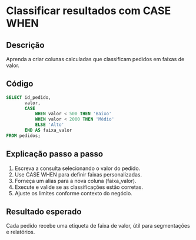 # Classificar resultados com CASE WHEN

## Descrição
Aprenda a criar colunas calculadas que classificam pedidos em faixas de valor.

## Código
```sql
SELECT id_pedido,
       valor,
       CASE
           WHEN valor < 500 THEN 'Baixo'
           WHEN valor < 2000 THEN 'Médio'
           ELSE 'Alto'
       END AS faixa_valor
FROM pedidos;
```

## Explicação passo a passo
1. Escreva a consulta selecionando o valor do pedido.
2. Use CASE WHEN para definir faixas personalizadas.
3. Forneça um alias para a nova coluna (faixa_valor).
4. Execute e valide se as classificações estão corretas.
5. Ajuste os limites conforme contexto do negócio.

## Resultado esperado
Cada pedido recebe uma etiqueta de faixa de valor, útil para segmentações e relatórios.
